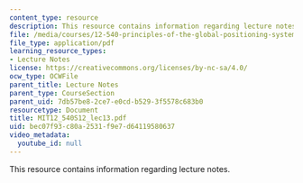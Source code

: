 ```yaml
---
content_type: resource
description: This resource contains information regarding lecture notes.
file: /media/courses/12-540-principles-of-the-global-positioning-system-spring-2012/bec07f93c80a2531f9e7d64119580637_MIT12_540S12_lec13.pdf
file_type: application/pdf
learning_resource_types:
- Lecture Notes
license: https://creativecommons.org/licenses/by-nc-sa/4.0/
ocw_type: OCWFile
parent_title: Lecture Notes
parent_type: CourseSection
parent_uid: 7db57be8-2ce7-e0cd-b529-3f5578c683b0
resourcetype: Document
title: MIT12_540S12_lec13.pdf
uid: bec07f93-c80a-2531-f9e7-d64119580637
video_metadata:
  youtube_id: null
---
```

This resource contains information regarding lecture notes.